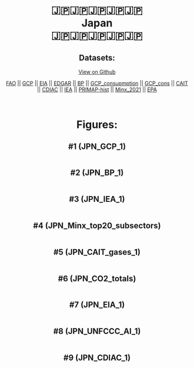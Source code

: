 
<center>
<h1 align="center">
🇯🇵🇯🇵🇯🇵🇯🇵🇯🇵
<br>
Japan
<br>
🇯🇵🇯🇵🇯🇵🇯🇵🇯🇵
</h1>
<h2>Datasets:</h2>
<p><a href="https://github.com/dquintani/GreenhouseData/tree/master/country_data/JPN_Japan/data">View on Github</a>
<br></p><p><a href="data/JPN_FAO.csv">FAO</a> || <a href="data/JPN_GCP.csv">GCP</a> || <a href="data/JPN_EIA.csv">EIA</a> || <a href="data/JPN_EDGAR.csv">EDGAR</a> || <a href="data/JPN_BP.csv">BP</a> || <a href="data/JPN_GCP_consupmption.csv">GCP_consupmption</a> || <a href="data/JPN_GCP_cons.csv">GCP_cons</a> || <a href="data/JPN_CAIT.csv">CAIT</a> || <a href="data/JPN_CDIAC.csv">CDIAC</a> || <a href="data/JPN_IEA.csv">IEA</a> || <a href="data/JPN_PRIMAP-hist.csv">PRIMAP-hist</a> || <a href="data/JPN_Minx_2021.csv">Minx_2021</a> || <a href="data/JPN_EPA.csv">EPA</a></p><p><br></p>
<h1>Figures:</h1><h2>#1 (JPN_GCP_1)</h2>
<p><img alt="" src="figures/JPN_GCP_1.png" /></p><h2>#2 (JPN_BP_1)</h2>
<p><img alt="" src="figures/JPN_BP_1.png" /></p><h2>#3 (JPN_IEA_1)</h2>
<p><img alt="" src="figures/JPN_IEA_1.png" /></p><h2>#4 (JPN_Minx_top20_subsectors)</h2>
<p><img alt="" src="figures/JPN_Minx_top20_subsectors.png" /></p><h2>#5 (JPN_CAIT_gases_1)</h2>
<p><img alt="" src="figures/JPN_CAIT_gases_1.png" /></p><h2>#6 (JPN_CO2_totals)</h2>
<p><img alt="" src="figures/JPN_CO2_totals.png" /></p><h2>#7 (JPN_EIA_1)</h2>
<p><img alt="" src="figures/JPN_EIA_1.png" /></p><h2>#8 (JPN_UNFCCC_AI_1)</h2>
<p><img alt="" src="figures/JPN_UNFCCC_AI_1.png" /></p><h2>#9 (JPN_CDIAC_1)</h2>
<p><img alt="" src="figures/JPN_CDIAC_1.png" /></p>